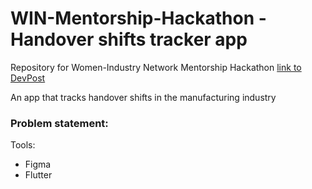 # WIN-Mentorship-Hackathon - Handover shifts tracker app

Repository for Women-Industry Network Mentorship Hackathon
[link to DevPost](https://devpost.com/software/handover-shifts-tracker-app)

An app that tracks handover shifts in the manufacturing industry

### Problem statement:

Tools:
- Figma
- Flutter
